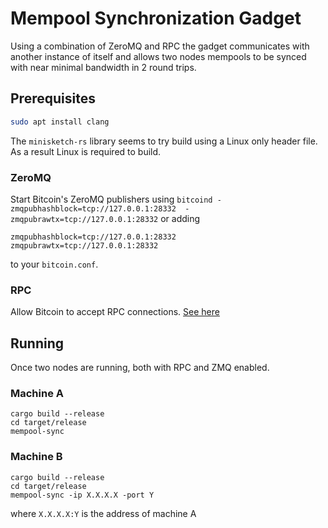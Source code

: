 # Mempool Synchronization Gadget

Using a combination of ZeroMQ and RPC the gadget communicates with another instance of itself and allows two nodes mempools to be synced with near minimal bandwidth in 2 round trips.

## Prerequisites

```bash
sudo apt install clang
```

The `minisketch-rs` library seems to try build using a Linux only header file. As a result Linux is required to build.

### ZeroMQ

Start Bitcoin's ZeroMQ publishers using `bitcoind -zmqpubhashblock=tcp://127.0.0.1:28332  -zmqpubrawtx=tcp://127.0.0.1:28332` or adding

```
zmqpubhashblock=tcp://127.0.0.1:28332
zmqpubrawtx=tcp://127.0.0.1:28332
```
to your `bitcoin.conf`.

### RPC

Allow Bitcoin to accept RPC connections. [See here](https://bitcoin.org/en/developer-reference#remote-procedure-calls-rpcs)

## Running

Once two nodes are running, both with RPC and ZMQ enabled.

### Machine A

```
cargo build --release
cd target/release
mempool-sync
```

### Machine B

```
cargo build --release
cd target/release
mempool-sync -ip X.X.X.X -port Y
```

where `X.X.X.X:Y` is the address of machine A 
